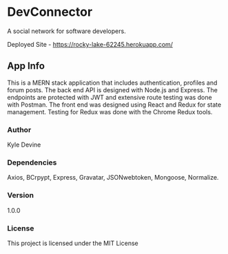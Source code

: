 # DevConnector

A social network for software developers.

Deployed Site - https://rocky-lake-62245.herokuapp.com/

## App Info

This is a MERN stack application that includes authentication, profiles and forum posts.  The back end API is designed with Node.js and Express.  The endpoints are protected with JWT and extensive route testing was done with Postman.  The front end was designed using React and Redux for state management.  Testing for Redux was done with the Chrome Redux tools.

### Author

Kyle Devine

### Dependencies

Axios, BCrpypt, Express, Gravatar, JSONwebtoken, Mongoose, Normalize.

### Version

1.0.0

### License

This project is licensed under the MIT License
